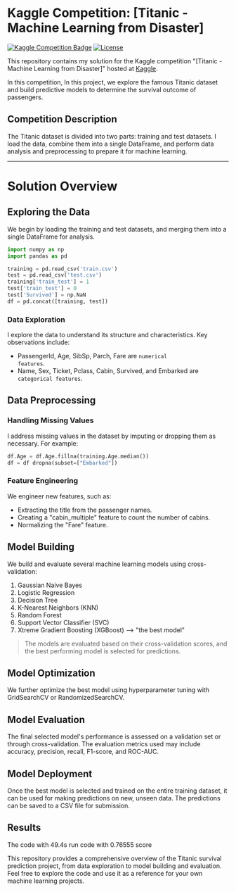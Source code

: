 # Kaggle Competition: [Titanic - Machine Learning from Disaster]

[![Kaggle Competition Badge](https://img.shields.io/badge/Titanic-20BEFF.svg)](https://www.kaggle.com/competitions/titanic)
[![License](https://img.shields.io/github/license/1AyaNabil1/Kaggle-Competition.svg)](https://github.com/1AyaNabil1/Kaggle-Competition/blob/main/LICENSE)

This repository contains my solution for the Kaggle competition "[Titanic - Machine Learning from Disaster]" hosted at [Kaggle](https://www.kaggle.com/competitions/titanic).

In this competition, In this project, we explore the famous Titanic dataset and build predictive models to determine the survival outcome of passengers.

## Competition Description

The Titanic dataset is divided into two parts: training and test datasets. I load the data, combine them into a single DataFrame, and perform data analysis and preprocessing to prepare it for machine learning.
_____________________________________________________________________________
# Solution Overview

## Exploring the Data

We begin by loading the training and test datasets, and merging them into a single DataFrame for analysis.

```python
import numpy as np
import pandas as pd 

training = pd.read_csv('train.csv')
test = pd.read_csv('test.csv')
training['train_test'] = 1
test['train_test'] = 0
test['Survived'] = np.NaN
df = pd.concat([training, test])
```

### Data Exploration
I explore the data to understand its structure and characteristics. Key observations include:

* PassengerId, Age, SibSp, Parch, Fare are <code>numerical features</code>.
* Name, Sex, Ticket, Pclass, Cabin, Survived, and Embarked are <code>categorical features</code>.

## Data Preprocessing

### Handling Missing Values
I address missing values in the dataset by imputing or dropping them as necessary. For example:

```python
df.Age = df.Age.fillna(training.Age.median())
df = df dropna(subset=["Embarked"])
```

### Feature Engineering
We engineer new features, such as:

* Extracting the title from the passenger names.
* Creating a "cabin_multiple" feature to count the number of cabins.
* Normalizing the "Fare" feature.

## Model Building

We build and evaluate several machine learning models using cross-validation:
1. Gaussian Naive Bayes
2. Logistic Regression
3. Decision Tree
4. K-Nearest Neighbors (KNN)
5. Random Forest
6. Support Vector Classifier (SVC)
7. Xtreme Gradient Boosting (XGBoost) --> "the best model"

> The models are evaluated based on their cross-validation scores, and the best performing model is selected for predictions.

## Model Optimization
We further optimize the best model using hyperparameter tuning with GridSearchCV or RandomizedSearchCV.

## Model Evaluation
The final selected model's performance is assessed on a validation set or through cross-validation. The evaluation metrics used may include accuracy, precision, recall, F1-score, and ROC-AUC.

## Model Deployment
Once the best model is selected and trained on the entire training dataset, it can be used for making predictions on new, unseen data. The predictions can be saved to a CSV file for submission.

## Results
The code with 49.4s run code with 0.76555 score

This repository provides a comprehensive overview of the Titanic survival prediction project, from data exploration to model building and evaluation. Feel free to explore the code and use it as a reference for your own machine learning projects.

